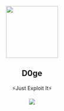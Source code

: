 <p align="center">
  <img width="140" src="https://avatars.githubusercontent.com/u/54847959?s=400&u=fe0eeead15bbc121280973cdfad1b83285dad8c6&v=4" />
  <h2 align="center">D0ge</h2>
  <p align="center"> ⚡Just Exploit It⚡ </p>
</P>
<p align="center">
  <a href="https://fxxkpython.com">
    <img align="center" src="https://github-readme-stats.vercel.app/api?username=Scripterdoge&hide=contribs"/>
  </a>
</p>
<!--
**Scripterdoge/Scripterdoge** is a ✨ _special_ ✨ repository because its `README.md` (this file) appears on your GitHub profile.

Here are some ideas to get you started:

- 🔭 I’m currently working on ...
- 🌱 I’m currently learning ...
- 👯 I’m looking to collaborate on ...
- 🤔 I’m looking for help with ...
- 💬 Ask me about ...
- 📫 How to reach me: ...
- 😄 Pronouns: ...
- ⚡ Fun fact: ...
-->

